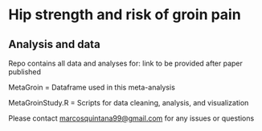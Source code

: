 # Hip strength and risk of groin pain
## Analysis and data
Repo contains all data and analyses for: link to be provided after paper published

MetaGroin = Dataframe used in this meta-analysis

MetaGroinStudy.R = Scripts for data cleaning, analysis, and visualization

Please contact marcosquintana99@gmail.com for any issues or questions
